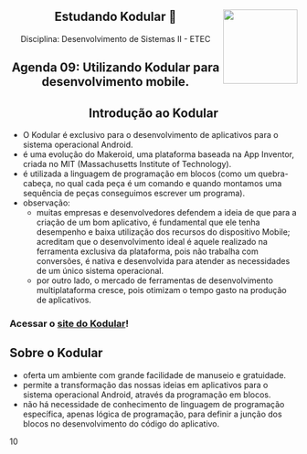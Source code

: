 <div align="center">
<a href="https://github.com/monicaquintal" target="_blank"><img align="right" height="130" src="https://cdn.jsdelivr.net/gh/devicons/devicon/icons/php/php-plain.svg" /></a>
<h2>Estudando Kodular 🤳</h2>
<p>Disciplina: Desenvolvimento de Sistemas II - ETEC</p>
</div>

<div id="agenda06" align="center">
<h2>Agenda 09: Utilizando Kodular para desenvolvimento mobile.</h2>
</div>

<div align="center">
<h2>Introdução ao Kodular</h2>
</div>

- O Kodular é exclusivo para o desenvolvimento de aplicativos para o sistema operacional Android.
- é uma evolução do Makeroid, uma plataforma baseada na App Inventor, criada no MIT (Massachusetts Institute of Technology).
- é utilizada a linguagem de programação em blocos (como um quebra-cabeça, no qual cada peça é um comando e quando montamos uma sequência de peças conseguimos escrever um programa).
- observação:
  - muitas empresas e desenvolvedores defendem a ideia de que para a criação de um bom aplicativo, é fundamental que ele tenha desempenho e baixa utilização dos recursos do dispositivo Mobile; acreditam que o desenvolvimento ideal é aquele realizado na ferramenta exclusiva da plataforma, pois não trabalha com conversões, é nativa e desenvolvida para atender as necessidades de um único sistema operacional.
  - por outro lado, o mercado de ferramentas de desenvolvimento multiplataforma cresce, pois otimizam o tempo gasto na produção de aplicativos.

### Acessar o [site do Kodular](https://creator.kodular.io/)!

## Sobre o Kodular

- oferta um ambiente com grande facilidade de manuseio e gratuidade.
- permite a transformação das nossas ideias em aplicativos para o sistema operacional Android, através da programação em blocos.
- não há necessidade de conhecimento de linguagem de programação específica, apenas lógica de programação, para definir a junção dos blocos no desenvolvimento do código do aplicativo.

10
